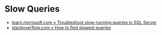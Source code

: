 # Slow Queries

- [learn.microsoft.com » Troubleshoot slow-running queries in SQL Server](https://learn.microsoft.com/en-us/troubleshoot/sql/database-engine/performance/troubleshoot-slow-running-queries)
- [stackoverflow.com » How to find slowest queries](https://stackoverflow.com/questions/820219/how-to-find-slowest-queries)



